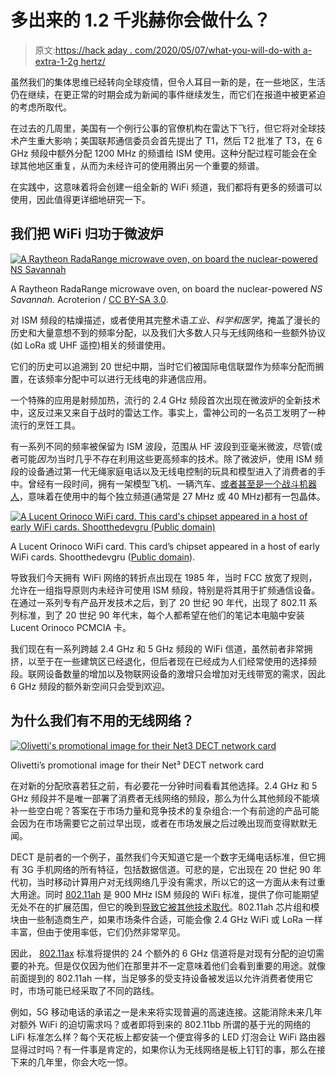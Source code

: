 # 多出来的 1.2 千兆赫你会做什么？

> 原文:[https://hack aday . com/2020/05/07/what-you-will-do-with a-extra-1-2g hertz/](https://hackaday.com/2020/05/07/what-will-you-do-with-an-extra-1-2-gigahertz/)

虽然我们的集体思维已经转向全球疫情，但令人耳目一新的是，在一些地区，生活仍在继续，在更正常的时期会成为新闻的事件继续发生，而它们在报道中被更紧迫的考虑所取代。

在过去的几周里，美国有一个例行公事的官僚机构在雷达下飞行，但它将对全球技术产生重大影响；美国联邦通信委员会首先提出了 T1，然后 T2 批准了 T3，在 6 GHz 频段中额外分配 1200 MHz 的频谱给 ISM 使用。这种分配过程可能会在全球其他地区重复，从而为未经许可的使用腾出另一个重要的频谱。

在实践中，这意味着将会创建一组全新的 WiFi 频道，我们都将有更多的频谱可以使用，因此值得更详细地研究一下。

## 我们把 WiFi 归功于微波炉

[![A Raytheon RadaRange microwave oven, on board the nuclear-powered NS Savannah](../Images/aa68ad0b34f78af05d78ec734bd4659c.png)](https://hackaday.com/wp-content/uploads/2020/04/raytheon-radarange.jpg)

A Raytheon RadaRange microwave oven, on board the nuclear-powered *NS Savannah*. Acroterion / [CC BY-SA 3.0](https://commons.wikimedia.org/wiki/File:NS_Savannah_microwave_oven_MD8.jpg).

对 ISM 频段的枯燥描述，或者使用其完整术语*工业、科学和医学*，掩盖了漫长的历史和大量意想不到的频率分配，以及我们大多数人只与无线网络和一些额外协议(如 LoRa 或 UHF 遥控)相关的频谱使用。

它们的历史可以追溯到 20 世纪中期，当时它们被国际电信联盟作为频率分配而搁置，在该频率分配中可以进行无线电的非通信应用。

一个特殊的应用是射频加热，流行的 2.4 GHz 频段首次出现在微波炉的全新技术中，这反过来又来自于战时的雷达工作。事实上，雷神公司的一名员工发明了一种流行的烹饪工具。

有一系列不同的频率被保留为 ISM 波段，范围从 HF 波段到亚毫米微波，尽管(或者可能*因为*)当时几乎不存在利用这些更高频率的技术。除了微波炉，使用 ISM 频段的设备通过第一代无绳家庭电话以及无线电控制的玩具和模型进入了消费者的手中。曾经有一段时间，拥有一架模型飞机、一辆汽车、[或者甚至是一个战斗机器人](https://hackaday.com/2018/03/23/ever-wonder-how-the-bots-on-robot-wars-were-built/)，意味着在使用中的每个独立频道(通常是 27 MHz 或 40 MHz)都有一包晶体。

[![A Lucent Orinoco WiFi card. This card's chipset appeared in a host of early WiFi cards. Shootthedevgru (Public domain)](../Images/71a61347af5a950038673c6c972b995f.png)](https://hackaday.com/wp-content/uploads/2020/04/Orinoco_silver_pc_card.jpg)

A Lucent Orinoco WiFi card. This card’s chipset appeared in a host of early WiFi cards. Shootthedevgru ([Public domain](https://commons.wikimedia.org/wiki/File:Orinoco_silver_pc_card.jpg)).

导致我们今天拥有 WiFi 网络的转折点出现在 1985 年，当时 FCC 放宽了规则，允许在一组指导原则内未经许可使用 ISM 频段，特别是将其用于扩频通信设备。在通过一系列专有产品开发技术之后，到了 20 世纪 90 年代，出现了 802.11 系列标准，到了 20 世纪 90 年代末，每个人都希望在他们的笔记本电脑中安装 Lucent Orinoco PCMCIA 卡。

我们现在有一系列跨越 2.4 GHz 和 5 GHz 频段的 WiFi 信道，虽然前者非常拥挤，以至于在一些建筑区已经退化，但后者现在已经成为人们经常使用的选择频段。联网设备数量的增加以及物联网设备的激增只会增加对无线带宽的需求，因此 6 GHz 频段的额外新空间只会受到欢迎。

## 为什么我们有不用的无线网络？

[![Olivetti's promotional image for their Net3 DECT network card](../Images/a80d187d9301d2a530d0b9de65557de3.png)](https://hackaday.com/wp-content/uploads/2017/07/olivetti_net3_wireless_lan.jpg)

Olivetti’s promotional image for their Net³ DECT network card

在对新的分配欣喜若狂之前，有必要花一分钟时间看看其他选择。2.4 GHz 和 5 GHz 频段并不是唯一部署了消费者无线网络的频段，那么为什么其他频段不能填补一些空白呢？答案在于市场力量和竞争技术的复杂组合:一个有前途的产品可能会因为在市场需要它之前过早出现，或者在市场发展之后过晚出现而变得默默无闻。

DECT 是前者的一个例子，虽然我们今天知道它是一个数字无绳电话标准，但它拥有 3G 手机网络的所有特征，包括数据信道。可悲的是，它出现在 20 世纪 90 年代初，当时移动计算用户对无线网络几乎没有需求，所以它的这一方面从未有过重大用途。同时 [802.11ah](https://en.wikipedia.org/wiki/IEEE_802.11ah) 是 900 MHz ISM 频段的 WiFi 标准，提供了你可能期望无处不在的扩展范围，但它的晚到[导致它被其他技术取代](https://www.theregister.co.uk/2015/10/21/questionable_future_subghz_wifi/)。802.11ah 芯片组和模块由一些制造商生产，如果市场条件合适，可能会像 2.4 GHz WiFi 或 LoRa 一样丰富，但由于使用率低，它们仍然非常罕见。

因此， [802.11ax](https://en.wikipedia.org/wiki/List_of_WLAN_channels#6_GHz_(802.11ax)) 标准将提供的 24 个额外的 6 GHz 信道将是对现有分配的迫切需要的补充。但是仅仅因为他们在那里并不一定意味着他们会看到重要的用途。就像前面提到的 802.11ah 一样，当足够多的受支持设备被发运以允许消费者使用它时，市场可能已经采取了不同的路线。

例如，5G 移动电话的承诺之一是未来将实现普遍的高速连接。这能消除未来几年对额外 WiFi 的迫切需求吗？或者即将到来的 802.11bb 所谓的基于光的网络的 LiFi 标准怎么样？每个天花板上都安装一个便宜得多的 LED 灯泡会让 WiFi 路由器显得过时吗？有一件事是肯定的，如果你认为无线网络是板上钉钉的事，那么在接下来的几年里，你会大吃一惊。
